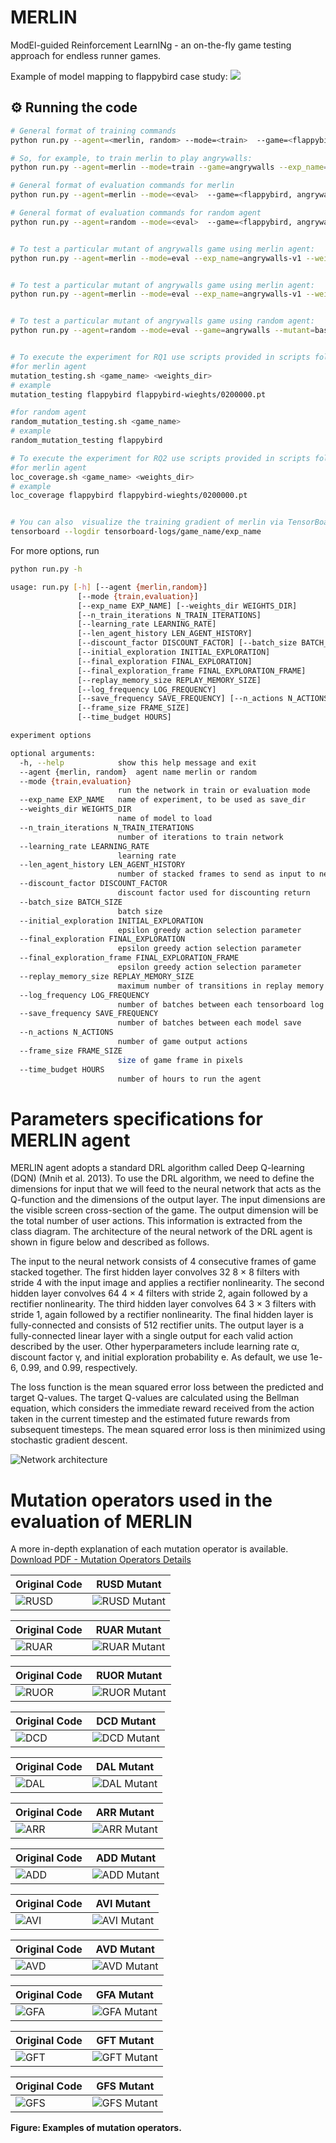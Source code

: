 # MERLIN
ModEl-guided Reinforcement LearnINg - an  on-the-fly  game  testing approach for endless runner games. 


Example of model mapping to flappybird case study:
![](doc/MERLIN.gif) 


## ⚙️ Running the code

```sh
# General format of training commands
python run.py --agent=<merlin, random> --mode=<train>  --game=<flappybird, angrywalls, ...> --exp_name=<foldername to store weights and logs>

# So, for example, to train merlin to play angrywalls:
python run.py --agent=merlin --mode=train --game=angrywalls --exp_name=angrywalls-weights

# General format of evaluation commands for merlin
python run.py --agent=merlin --mode=<eval>  --game=<flappybird, angrywalls, ...> --exp_name=<foldername to load weights and logs> --weights_dir=<folder path inside trained-weights directory eg. angrywalls-v1/4800000.pt> --mutant=<mutantname>

# General format of evaluation commands for random agent
python run.py --agent=random --mode=<eval>  --game=<flappybird, angrywalls, ...> --mutant=<mutantname>


# To test a particular mutant of angrywalls game using merlin agent:
python run.py --agent=merlin --mode=eval --exp_name=angrywalls-v1 --weights_dir=angrywalls-v1/4800000.pt --game=angrywalls --mutant=baseline


# To test a particular mutant of angrywalls game using merlin agent:
python run.py --agent=merlin --mode=eval --exp_name=angrywalls-v1 --weights_dir=angrywalls-v1/4800000.pt --game=angrywalls --mutant=baseline


# To test a particular mutant of angrywalls game using random agent:
python run.py --agent=random --mode=eval --game=angrywalls --mutant=baseline


# To execute the experiment for RQ1 use scripts provided in scripts folder:
#for merlin agent
mutation_testing.sh <game_name> <weights_dir>
# example
mutation_testing flappybird flappybird-wieghts/0200000.pt

#for random agent 
random_mutation_testing.sh <game_name>
# example
random_mutation_testing flappybird 

# To execute the experiment for RQ2 use scripts provided in scripts folder:
#for merlin agent
loc_coverage.sh <game_name> <weights_dir>
# example
loc_coverage flappybird flappybird-wieghts/0200000.pt


# You can also  visualize the training gradient of merlin via TensorBoard
tensorboard --logdir tensorboard-logs/game_name/exp_name
```

For more options, run

```sh
python run.py -h

usage: run.py [-h] [--agent {merlin,random}]
               [--mode {train,evaluation}]
               [--exp_name EXP_NAME] [--weights_dir WEIGHTS_DIR]
               [--n_train_iterations N_TRAIN_ITERATIONS]
               [--learning_rate LEARNING_RATE]
               [--len_agent_history LEN_AGENT_HISTORY]
               [--discount_factor DISCOUNT_FACTOR] [--batch_size BATCH_SIZE]
               [--initial_exploration INITIAL_EXPLORATION]
               [--final_exploration FINAL_EXPLORATION]
               [--final_exploration_frame FINAL_EXPLORATION_FRAME]
               [--replay_memory_size REPLAY_MEMORY_SIZE]
               [--log_frequency LOG_FREQUENCY]
               [--save_frequency SAVE_FREQUENCY] [--n_actions N_ACTIONS]
               [--frame_size FRAME_SIZE]
               [--time_budget HOURS]

experiment options

optional arguments:
  -h, --help            show this help message and exit
  --agent {merlin, random}  agent name merlin or random
  --mode {train,evaluation}
                        run the network in train or evaluation mode
  --exp_name EXP_NAME   name of experiment, to be used as save_dir
  --weights_dir WEIGHTS_DIR
                        name of model to load
  --n_train_iterations N_TRAIN_ITERATIONS
                        number of iterations to train network
  --learning_rate LEARNING_RATE
                        learning rate
  --len_agent_history LEN_AGENT_HISTORY
                        number of stacked frames to send as input to networks
  --discount_factor DISCOUNT_FACTOR
                        discount factor used for discounting return
  --batch_size BATCH_SIZE
                        batch size
  --initial_exploration INITIAL_EXPLORATION
                        epsilon greedy action selection parameter
  --final_exploration FINAL_EXPLORATION
                        epsilon greedy action selection parameter
  --final_exploration_frame FINAL_EXPLORATION_FRAME
                        epsilon greedy action selection parameter
  --replay_memory_size REPLAY_MEMORY_SIZE
                        maximum number of transitions in replay memory
  --log_frequency LOG_FREQUENCY
                        number of batches between each tensorboard log
  --save_frequency SAVE_FREQUENCY
                        number of batches between each model save
  --n_actions N_ACTIONS
                        number of game output actions
  --frame_size FRAME_SIZE
                        size of game frame in pixels
  --time_budget HOURS
                        number of hours to run the agent  
```

# Parameters specifications for MERLIN agent

MERLIN agent adopts a standard DRL algorithm called Deep Q-learning (DQN) (Mnih et al. 2013). To use the DRL algorithm, we need to define the dimensions for input that we will feed to the neural network that acts as the Q-function and the dimensions of the output layer.  The input dimensions are the visible screen cross-section of the game. The output dimension will be the total number of user actions. This information is extracted from the class diagram. The architecture of the neural network of the DRL agent is shown in figure below and  described as follows.

The input to the neural network consists of 4 consecutive frames of game stacked together. The first hidden layer convolves 32 8 × 8 filters with stride 4 with the input image and applies a rectifier nonlinearity. The second hidden layer convolves 64 4 × 4 filters with stride 2, again followed by a rectifier nonlinearity. The third hidden layer convolves 64 3 × 3 filters with stride 1, again followed by a rectifier nonlinearity. The final hidden layer is fully-connected and consists of 512 rectifier units. The output layer is a fully-connected linear layer with a single output for each valid action described by the user. Other hyperparameters include learning rate α,  discount factor γ, and initial exploration probability e. As default, we use 1e-6, 0.99, and 0.99, respectively. 

The loss function is the mean squared error loss between the predicted and target Q-values. The target Q-values are calculated using the Bellman equation, which considers the immediate reward received from the action taken in the current timestep and the estimated future rewards from subsequent timesteps. The mean squared error loss is then minimized using stochastic gradient descent.

![Network architecture](doc/dqnarch.png)



# Mutation operators used in the evaluation of MERLIN

A more in-depth explanation of each mutation operator is available. [Download PDF - Mutation Operators Details](doc/Mutation%20Operators%20in%20MERLIN.pdf)


| Original Code | RUSD Mutant |
| --- | --- |
| ![RUSD](doc/mutation/RUSD.png) | ![RUSD Mutant](doc/mutation/RUSDm.png) |

| Original Code | RUAR Mutant |
| --- | --- |
| ![RUAR](doc/mutation/RUAI.png) | ![RUAR Mutant](doc/mutation/RUAIm.png) |

| Original Code | RUOR Mutant |
| --- | --- |
| ![RUOR](doc/mutation/RUAI.png) | ![RUOR Mutant](doc/mutation/RUORm.png) |

| Original Code | DCD Mutant |
| --- | --- |
| ![DCD](doc/mutation/DCD.png) | ![DCD Mutant](doc/mutation/DCDm.png) |

| Original Code | DAL Mutant |
| --- | --- |
| ![DAL](doc/mutation/DAL.png) | ![DAL Mutant](doc/mutation/DALm.png)|

| Original Code | ARR Mutant |
| --- | --- |
| ![ARR](doc/mutation/ARR.png) | ![ARR Mutant](doc/mutation/ARRm.png) |

| Original Code | ADD Mutant |
| --- | --- |
| ![ADD](doc/mutation/ADD.png) | ![ADD Mutant](doc/mutation/ADDm2.png) |

| Original Code | AVI Mutant |
| --- | --- |
| ![AVI](doc/mutation/AVI.png) | ![AVI Mutant](doc/mutation/AVIm.png) |

| Original Code | AVD Mutant |
| --- | --- |
| ![AVD](doc/mutation/AVI.png) | ![AVD Mutant](doc/mutation/AVDm.png) |

| Original Code | GFA Mutant |
| --- | --- |
| ![GFA](doc/mutation/DAL.png) | ![GFA Mutant](doc/mutation/GFAm.png)|

| Original Code | GFT Mutant |
| --- | --- |
| ![GFT](doc/mutation/GFT.png) | ![GFT Mutant](doc/mutation/GFTm.png) |

| Original Code | GFS Mutant |
| --- | --- |
| ![GFS](doc/mutation/GFT.png) | ![GFS Mutant](doc/mutation/GFSm.png) |

**Figure: Examples of mutation operators.**

